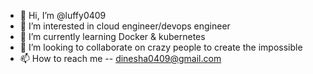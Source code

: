 - 👋 Hi, I’m @luffy0409
- 👀 I’m interested in cloud engineer/devops engineer
- 🌱 I’m currently learning Docker & kubernetes
- 💞️ I’m looking to collaborate on crazy people to create the impossible
- 📫 How to reach me -- dinesha0409@gmail.com

<!---
luffy0409/luffy0409 is a ✨ special ✨ repository because its `README.md` (this file) appears on your GitHub profile.
You can click the Preview link to take a look at your changes.
--->
